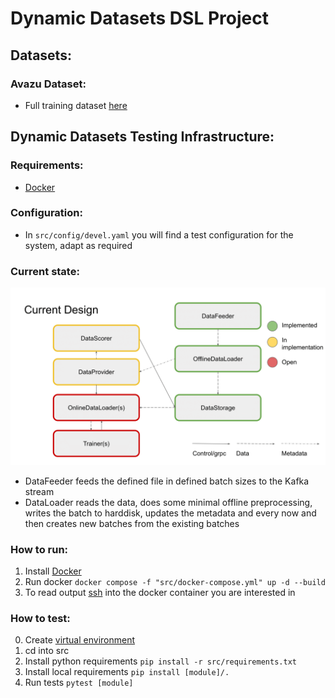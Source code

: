 # Dynamic Datasets DSL Project

## Datasets:

### Avazu Dataset:
- Full training dataset [here](https://polybox.ethz.ch/index.php/apps/files/?dir=/DSL&fileid=3018496834)

## Dynamic Datasets Testing Infrastructure:

### Requirements:
- [Docker](https://docs.docker.com/get-docker/)

### Configuration:
- In `src/config/devel.yaml` you will find a test configuration for the system, adapt as required

### Current state:

![Current state diagram](docs/images/Current_design.png)

- DataFeeder feeds the defined file in defined batch sizes to the Kafka stream
- DataLoader reads the data, does some minimal offline preprocessing, writes the batch to harddisk, updates the metadata and every now and then creates new batches from the existing batches

### How to run:
1. Install [Docker](https://docs.docker.com/get-docker/) 
2. Run docker `docker compose -f "src/docker-compose.yml" up -d --build`
3. To read output [ssh](https://phase2.github.io/devtools/common-tasks/ssh-into-a-container/) into the docker container you are interested in

### How to test:
0. Create [virtual environment](https://docs.python.org/3/tutorial/venv.html) 
1. cd into src
2. Install python requirements `pip install -r src/requirements.txt`
3. Install local requirements `pip install [module]/.`
3. Run tests `pytest [module]`

